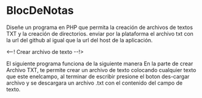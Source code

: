 # BlocDeNotas
Diseñe un programa en PHP que permita la creación de archivos de textos TXT y la creación de directorios.  enviar por la plataforma el archivo txt con la url  del github al igual que la  url del host de la aplicación.

<--! Crear archivo de texto --!>

El siguiente programa funciona de la siguiente manera En la parte de crear Archivo TXT, te permite crear un archivo de texto colocando cualquier texto que este enelcampo, al terminar de escribir presione el boton des-cargar archivo y se descargara un archivo .txt con el contenido del campo de texto.



